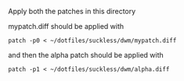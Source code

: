 Apply both the patches in this directory

mypatch.diff should be applied with
```
patch -p0 < ~/dotfiles/suckless/dwm/mypatch.diff
```

and then the alpha patch should be applied with
```
patch -p1 < ~/dotfiles/suckless/dwm/alpha.diff
```
